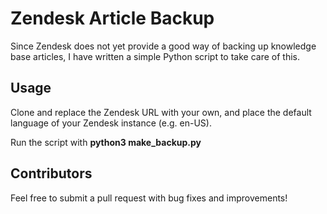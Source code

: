 # Zendesk Article Backup

Since Zendesk does not yet provide a good way of backing up knowledge base articles, I have written a simple Python script to take care of this.

## Usage

Clone and replace the Zendesk URL with your own, and place the default language of your Zendesk instance (e.g. en-US).

Run the script with **python3 make_backup.py**

## Contributors

Feel free to submit a pull request with bug fixes and improvements!

